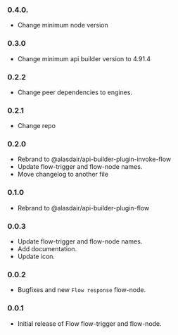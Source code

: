 ### 0.4.0.
- Change minimum node version

### 0.3.0
- Change minimum api builder version to 4.91.4

### 0.2.2
- Change peer dependencies to engines.

### 0.2.1
- Change repo

### 0.2.0
- Rebrand to @alasdair/api-builder-plugin-invoke-flow
- Update flow-trigger and flow-node names.
- Move changelog to another file

### 0.1.0
- Rebrand to @alasdair/api-builder-plugin-flow

### 0.0.3
- Update flow-trigger and flow-node names.
- Add documentation.
- Update icon.

### 0.0.2
- Bugfixes and new `Flow response` flow-node.

### 0.0.1
- Initial release of Flow flow-trigger and flow-node.
